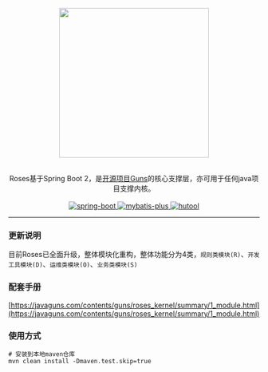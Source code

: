 <p align="center">
    <img src="https://images.gitee.com/uploads/images/2019/0112/222304_562302ff_551203.png" width="300">
    <br>      
    <br>      
    <p align="center">
        Roses基于Spring Boot 2，是<a target="_blank" href="https://github.com/howe/guns">开源项目Guns</a>的核心支撑层，亦可用于任何java项目支撑内核。
        <br>
        <br>
        <a href="http://spring.io/projects/spring-boot">
            <img src="https://img.shields.io/badge/spring--boot-2.3.5-green.svg" alt="spring-boot">
        </a>
        <a href="http://mp.baomidou.com">
            <img src="https://img.shields.io/badge/mybatis--plus-3.4.0-blue.svg" alt="mybatis-plus">
        </a>  
        <a href="https://www.hutool.cn/">
            <img src="https://img.shields.io/badge/hutool-5.4.4-blue.svg" alt="hutool">
        </a>  
    </p>
</p>

-----------------------------------------------------------------------------------------------

### 更新说明

目前Roses已全面升级，整体模块化重构，整体功能分为4类，`规则类模块(R)`、`开发工具模块(D)`、`运维类模块(O)`、`业务类模块(S)`

### 配套手册

[https://javaguns.com/contents/guns/roses_kernel/summary/1_module.html](https://javaguns.com/contents/guns/roses_kernel/summary/1_module.html)

### 使用方式

```
# 安装到本地maven仓库
mvn clean install -Dmaven.test.skip=true
```
